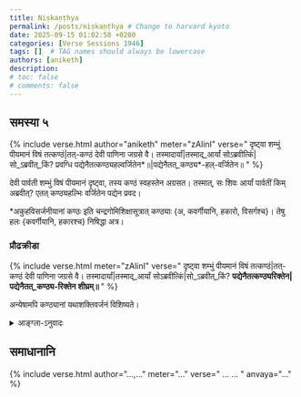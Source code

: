 ```yaml
---
title: Niṣkaṇṭhya
permalink: /posts/niṣkaṇṭhya # Change to harvard kyoto
date: 2025-09-15 01:02:58 +0200
categories: [Verse Sessions 1946]
tags: []  # TAG names should always be lowercase
authors: [aniketh]
description: 
# toc: false
# comments: false
---
```


## समस्या ५

{% include verse.html
   author="aniketh"
   meter="zAlinI"
   verse="
    दृष्ट्वा शम्भुं पीयमानं विषं तत्कण्ठं|तत्-कण्ठं देवी पाणिना जग्रसे वै।
    तस्मादार्यां|तस्माद्_आर्यां सोऽब्रवीत्किं|सो_ऽब्रवीत्_किं? प्रवग्धि पद्येनैतत्कण्ठ्यहल्वर्जितेन*॥|पद्येनैतत्_कण्ठ्य*-हल्-वर्जितेन॥
   "
%}

देवी पार्वती शम्भुं विषं पीयमानं दृष्ट्वा, तस्य कण्ठं स्वहस्तेन अग्रसत।
तस्मात्, सः शिवः आर्यां पार्वतीं किम् अब्रवीत्? एतत् कण्ठ्यहल्भिः वर्जितेन पद्येन प्रवद।

*अकुहविसर्जनीयानां कण्ठः इति चन्द्रगोमिशिक्षासूत्रात् कण्ठ्याः {अ, कवर्गीयानि, हकारो, विसर्गश्च}। तेषु हलः {कवर्गीयानि, हकारश्च} निषिद्धा अत्र।

### प्रौढक्रीडा

{% include verse.html
   meter="zAlinI"
   verse="
    दृष्ट्वा शम्भुं पीयमानं विषं तत्कण्ठं|तत्-कण्ठं देवी पाणिना जग्रसे वै।
    तस्मादार्यां|तस्माद्_आर्यां सोऽब्रवीत्किं|सो_ऽब्रवीत्_किं? <strong> पद्येनैतत्कण्ठ्यरिक्तेन|पद्येनैतत्_कण्ठ्य-रिक्तेन शीघ्रम्॥ </strong>
   "
%}

अन्येषामपि कण्ठ्यानां यथाशक्तिवर्जनं विशिष्यते।

<details>
  <summary>आङ्ग्ला-ऽनुवादः</summary>
<div markdown="1">

**Challenge 5**

Seeing Śiva drink poison, Pārvatī held His throat with Her hand. After this, what did Śiva tell Pārvatī? Tell this with a verse devoid of guttural* consonants

*'guttural' here is employed per Candragomin's definition where {अ, आ, क्, ख्, ग्, घ्, ङ्, ह्, ः} are considered 'guttural' phonemes. Of these, {क्, ख्, ग्, घ्, ङ्, ह्} are consonants, and are barred from usage in your verse.

**Hard Mode:**

Avoid the other guttural phonemes as well

</div>
</details>

## समाधानानि

<!-- Verse format -->

{% include verse.html
   author="...,..."
   meter="..."
   verse="
    ...
    ...
   "
   anvaya="..."
%}

